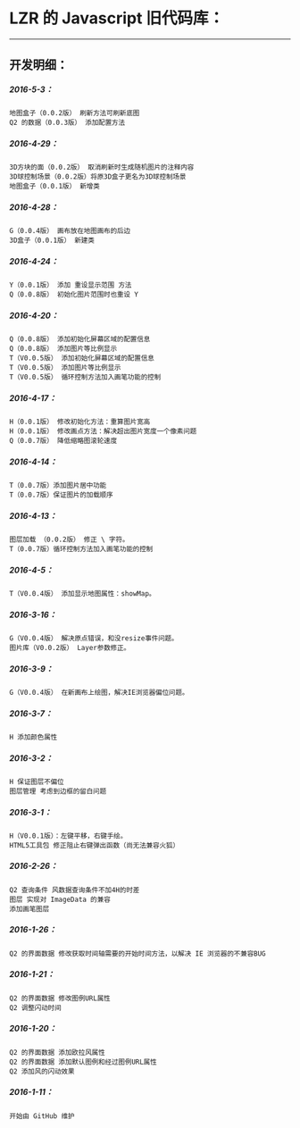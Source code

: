 LZR 的 Javascript 旧代码库：
===========

***


开发明细：
---------------------

##### 2016-5-3：
	地图盒子（0.0.2版） 刷新方法可刷新底图
	Q2 的数据（0.0.3版） 添加配置方法

##### 2016-4-29：
	3D方块的面（0.0.2版） 取消刷新时生成随机图片的注释内容
	3D球控制场景（0.0.2版）将原3D盒子更名为3D球控制场景
	地图盒子（0.0.1版） 新增类

##### 2016-4-28：
	G（0.0.4版） 画布放在地图画布的后边
	3D盒子（0.0.1版） 新建类

##### 2016-4-24：
	Y（0.0.1版） 添加 重设显示范围 方法
	Q（0.0.8版） 初始化图片范围时也重设 Y

##### 2016-4-20：
	Q（0.0.8版） 添加初始化屏幕区域的配置信息
	Q（0.0.8版） 添加图片等比例显示
	T（V0.0.5版） 添加初始化屏幕区域的配置信息
	T（V0.0.5版） 添加图片等比例显示
	T（V0.0.5版） 循环控制方法加入画笔功能的控制

##### 2016-4-17：
	H（0.0.1版） 修改初始化方法：重算图片宽高
	H（0.0.1版） 修改画点方法：解决超出图片宽度一个像素问题
	Q（0.0.7版） 降低缩略图滚轮速度

##### 2016-4-14：
	T（0.0.7版）添加图片居中功能
	T（0.0.7版）保证图片的加载顺序

##### 2016-4-13：
	图层加载 （0.0.2版） 修正 \ 字符。
	T（0.0.7版）循环控制方法加入画笔功能的控制

##### 2016-4-5：
	T（V0.0.4版） 添加显示地图属性：showMap。

##### 2016-3-16：
	G（V0.0.4版） 解决原点错误，和没resize事件问题。
	图片库（V0.0.2版） Layer参数修正。

##### 2016-3-9：
	G（V0.0.4版） 在新画布上绘图，解决IE浏览器偏位问题。

##### 2016-3-7：
	H 添加颜色属性

##### 2016-3-2：
	H 保证图层不偏位
	图层管理 考虑到边框的留白问题

##### 2016-3-1：
	H（V0.0.1版）：左键平移，右键手绘。
	HTML5工具包 修正阻止右键弹出函数（尚无法兼容火狐）

##### 2016-2-26：
	Q2 查询条件 风数据查询条件不加4H的时差
	图层 实现对 ImageData 的兼容
	添加画笔图层

##### 2016-1-26：
	Q2 的界面数据 修改获取时间轴需要的开始时间方法，以解决 IE 浏览器的不兼容BUG

##### 2016-1-21：
	Q2 的界面数据 修改图例URL属性
	Q2 调整闪动时间

##### 2016-1-20：
	Q2 的界面数据 添加欧拉风属性
	Q2 的界面数据 添加默认图例和经过图例URL属性
	Q2 添加风的闪动效果

##### 2016-1-11：
	开始由 GitHub 维护
